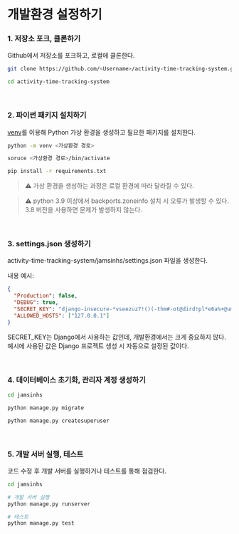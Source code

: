 
# 개발환경 설정하기

### 1. 저장소 포크, 클론하기

Github에서 저장소를 포크하고, 로컬에 클론한다.

```bash
git clone https://github.com/<Username>/activity-time-tracking-system.git

cd activity-time-tracking-system
```

<br>

### 2. 파이썬 패키지 설치하기

[venv](https://docs.python.org/ko/3/library/venv.html)를 이용해 Python 가상 환경을 생성하고 필요한 패키지를 설치한다. 

```bash
python -m venv <가상환경 경로>

soruce <가상환경 경로>/bin/activate

pip install -r requirements.txt
```

> ⚠ 가상 환경을 생성하는 과정은 로컬 환경에 따라 달라질 수 있다.   

> ⚠ python 3.9 이상에서 backports.zoneinfo 설치 시 오류가 발생할 수 있다. 3.8 버전을 사용하면 문제가 발생하지 않는다.

<br>

### 3. settings.json 생성하기

activity-time-tracking-system/jamsinhs/settings.json 파일을 생성한다.

내용 예시:

```json
{
  "Production": false,
  "DEBUG": true,
  "SECRET_KEY": "django-insecure-*vseezuz7!()(-thm#-ot@dird!pl*e6a%+@umc0x@n=p3kfo&",
  "ALLOWED_HOSTS": ["127.0.0.1"]
}
```

SECRET_KEY는 Django에서 사용하는 값인데, 개발환경에서는 크게 중요하지 않다.   
예시에 사용된 값은 Django 프로젝트 생성 시 자동으로 설정된 값이다. 

<br>

### 4. 데이터베이스 초기화, 관리자 계정 생성하기

```bash
cd jamsinhs

python manage.py migrate

python manage.py createsuperuser
```

<br>

### 5. 개발 서버 실행, 테스트

코드 수정 후 개발 서버를 실행하거나 테스트를 통해 점검한다. 

```bash
cd jamsinhs

# 개발 서버 실행
python manage.py runserver

# 테스트
python manage.py test
```

<br>
